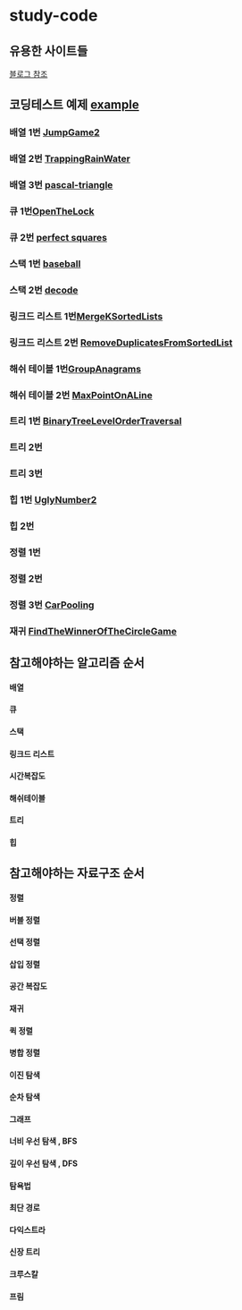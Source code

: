 # study-code
## 유용한 사이트들
<a href='https://blog.naver.com/ggamjige8888/221775348063'>블로그 참조</a>   


## 코딩테스트 예제 <a href="https://github.com/hyo814/study-code/blob/main/coding/Example.md"> example </a>
### 배열 1번 <a href="https://github.com/hyo814/study-code/blob/main/coding/JumpGame2.md">JumpGame2</a>
### 배열 2번 <a href="https://github.com/hyo814/study-code/blob/main/coding/TrappingRainWater.md">TrappingRainWater</a>
### 배열 3번 <a href='https://github.com/hyo814/study-code/blob/main/coding/pascal-triangle.md'>pascal-triangle</a>
### 큐 1번<a href="https://github.com/hyo814/study-code/blob/main/coding/OpenTheLock.md">OpenTheLock</a>
### 큐 2번 <a href='https://github.com/hyo814/study-code/blob/main/coding/PerfectSquares.md'>perfect squares</a>
### 스택 1번 <a href='https://github.com/hyo814/study-code/blob/main/coding/BaseBall.md'>baseball</a>
### 스택 2번 <a href='https://github.com/hyo814/study-code/blob/main/coding/Decode.md'>decode</a>
### 링크드 리스트 1번<a href='https://github.com/hyo814/study-code/blob/main/coding/MergeKSortedLists.md'>MergeKSortedLists</a>
### 링크드 리스트 2번 <a href='https://github.com/hyo814/study-code/blob/main/coding/RemoveDuplicatesFromSortedList.md'>RemoveDuplicatesFromSortedList</a>
### 해쉬 테이블 1번<a href='https://github.com/hyo814/study-code/blob/main/coding/GroupAnagrams.md'>GroupAnagrams</a>
### 해쉬 테이블 2번 <a href='https://github.com/hyo814/study-code/blob/main/coding/MaxPointOnALine.md'>MaxPointOnALine</a>
### 트리 1번 <a href="https://github.com/hyo814/study-code/blob/main/coding/BinaryTreeLevelOrderTraversal.md">BinaryTreeLevelOrderTraversal</a>
### 트리 2번
### 트리 3번
### 힙 1번 <a href="https://github.com/hyo814/study-code/blob/main/coding/UglyNumber2.md">UglyNumber2</a>
### 힙 2번 
### 정렬 1번
### 정렬 2번
### 정렬 3번 <a href='https://github.com/hyo814/study-code/blob/main/coding/CarPooling.md'>CarPooling</a>
### 재귀 <a href='https://github.com/hyo814/study-code/blob/main/coding/FindTheWinnerOfTheCircleGame.md'>FindTheWinnerOfTheCircleGame</a>

## 참고해야하는 알고리즘 순서
#### 배열
#### 큐
#### 스택
#### 링크드 리스트
#### 시간복잡도
#### 해쉬테이블
#### 트리
#### 힙


## 참고해야하는 자료구조 순서
#### 정렬
#### 버블 정렬
#### 선택 정렬
#### 삽입 정렬
#### 공간 복잡도
#### 재귀
#### 퀵 정렬
#### 병합 정렬
#### 이진 탐색
#### 순차 탐색
#### 그래프
#### 너비 우선 탐색 , BFS
#### 깊이 우선 탐색 , DFS
#### 탐욕법
#### 최단 경로
#### 다익스트라
#### 신장 트리
#### 크루스칼
#### 프림
